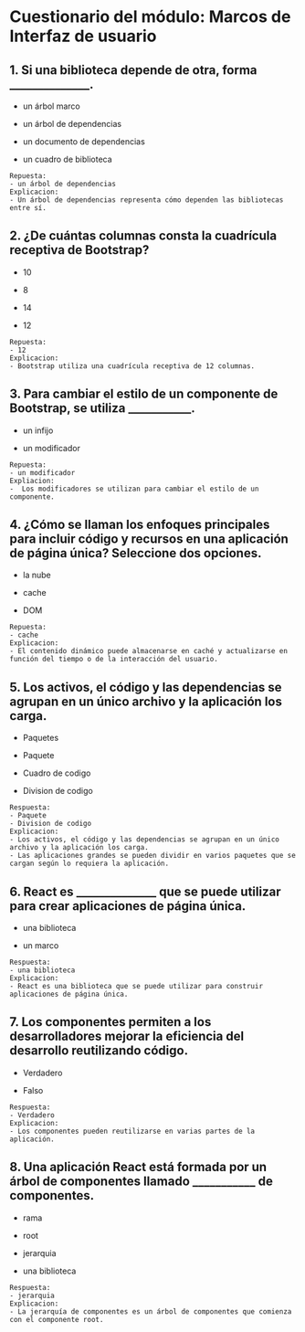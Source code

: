 # Cuestionario del módulo: Marcos de Interfaz de usuario

## 1. Si una biblioteca depende de otra, forma ______________.

- un árbol marco

- un árbol de dependencias

- un documento de dependencias

- un cuadro de biblioteca

```
Repuesta:
- un árbol de dependencias
Explicacion:
- Un árbol de dependencias representa cómo dependen las bibliotecas entre sí.
```



## 2. ¿De cuántas columnas consta la cuadrícula receptiva de Bootstrap?

- 10

- 8

- 14

- 12

```
Repuesta:
- 12
Explicacion:
- Bootstrap utiliza una cuadrícula receptiva de 12 columnas.
```



## 3. Para cambiar el estilo de un componente de Bootstrap, se utiliza ___________.

- un infijo

- un modificador

```
Repuesta:
- un modificador
Expliacion:
-  Los modificadores se utilizan para cambiar el estilo de un componente.

```

## 4. ¿Cómo se llaman los enfoques principales para incluir código y recursos en una aplicación de página única? Seleccione dos opciones.



- la nube

- cache

- DOM

```
Repuesta:
- cache
Explicacion:
- El contenido dinámico puede almacenarse en caché y actualizarse en función del tiempo o de la interacción del usuario.
```

## 5. Los activos, el código y las dependencias se agrupan en un único archivo y la aplicación los carga.

- Paquetes

- Paquete

- Cuadro de codigo

- Division de codigo

```
Respuesta:
- Paquete
- Division de codigo
Explicacion:
- Los activos, el código y las dependencias se agrupan en un único archivo y la aplicación los carga.
- Las aplicaciones grandes se pueden dividir en varios paquetes que se cargan según lo requiera la aplicación.
```

## 6. React es ______________ que se puede utilizar para crear aplicaciones de página única.

- una biblioteca

- un marco

```
Respuesta:
- una biblioteca
Explicacion:
- React es una biblioteca que se puede utilizar para construir aplicaciones de página única.
```

## 7. Los componentes permiten a los desarrolladores mejorar la eficiencia del desarrollo reutilizando código.

- Verdadero

- Falso

```
Respuesta:
- Verdadero
Explicacion:
- Los componentes pueden reutilizarse en varias partes de la aplicación.
```



## 8. Una aplicación React está formada por un árbol de componentes llamado ___________ de componentes.



- rama

- root

- jerarquia

- una biblioteca

```
Respuesta:
- jerarquia
Explicacion:
- La jerarquía de componentes es un árbol de componentes que comienza con el componente root.
```

# 

